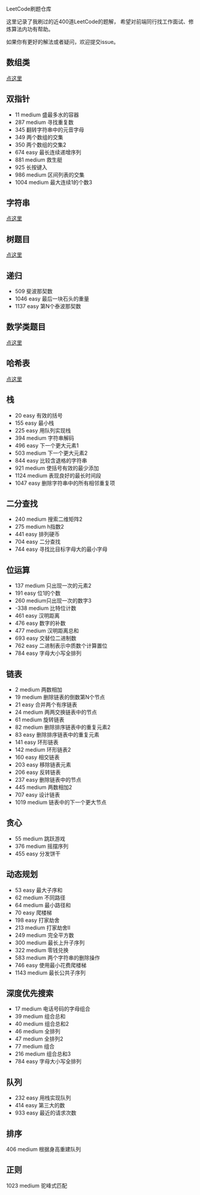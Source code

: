 LeetCode刷题仓库

这里记录了我刷过的近400道LeetCode的题解，
希望对前端同行找工作面试、修炼算法内功有帮助。

如果你有更好的解法或者疑问，欢迎提交issue。

## 数组类

[点这里](数组题目.md)

## 双指针
* 11 medium 盛最多水的容器
* 287 medium 寻找重复数
* 345 翻转字符串中的元音字母
* 349 两个数组的交集
* 350 两个数组的交集2
* 674 easy 最长连续递增序列
* 881 medium 救生艇
* 925 长按键入
* 986 medium 区间列表的交集
* 1004 medium 最大连续1的个数3


## 字符串

[点这里](字符串题目.md)

## 树题目
[点这里](树题目.md)


## 递归
* 509 斐波那契数
* 1046 easy 最后一块石头的重量
* 1137 easy 第N个泰波那契数

## 数学类题目

[点这里](数学类题目.md)

## 哈希表

[点这里](哈希表题目.md)

## 栈
* 20 easy 有效的括号
* 155 easy 最小栈
* 225 easy 用队列实现栈
* 394 medium 字符串解码
* 496 easy 下一个更大元素1
* 503 medium 下一个更大元素2
* 844 easy 比较含退格的字符串
* 921 medium 使括号有效的最少添加
* 1124 medium 表现良好的最长时间段
* 1047 easy 删除字符串中的所有相邻重复项


## 二分查找
* 240 medium 搜索二维矩阵2
* 275 medium h指数2
* 441 easy 排列硬币
* 704 easy 二分查找
* 744 easy 寻找比目标字母大的最小字母


## 位运算
* 137 medium 只出现一次的元素2
* 191 easy 位1的个数
* 260 medium只出现一次的数字3
* -338 medium 比特位计数
* 461 easy 汉明距离
* 476 easy 数字的补数
* 477 medium 汉明距离总和
* 693 easy 交替位二进制数
* 762 easy 二进制表示中质数个计算置位
* 784 easy 字母大小写全排列

## 链表
* 2 medium 两数相加
* 19 medium 删除链表的倒数第N个节点
* 21 easy 合并两个有序链表
* 24 medium 两两交换链表中的节点
* 61 medium 旋转链表
* 82 medium 删除排序链表中的重复元素2
* 83 easy 删除排序链表中的重复元素
* 141 easy 环形链表
* 142 medium 环形链表2
* 160 easy 相交链表
* 203 easy 移除链表元素
* 206 easy 反转链表
* 237 easy 删除链表中的节点
* 445 medium 两数相加2
* 707 easy 设计链表
* 1019 medium 链表中的下一个更大节点

## 贪心
* 55 medium 跳跃游戏
* 376 medium 摇摆序列
* 455 easy 分发饼干

## 动态规划
* 53 easy 最大子序和
* 62 medium 不同路径
* 64 medium 最小路径和
* 70 easy 爬楼梯
* 198 easy 打家劫舍
* 213 medium 打家劫舍II
* 249 medium 完全平方数
* 300 medium 最长上升子序列
* 322 medium 零钱兑换
* 583 medium 两个字符串的删除操作
* 746 easy 使用最小花费爬楼梯
* 1143 medium 最长公共子序列

## 深度优先搜索
* 17 medium 电话号码的字母组合
* 39 medium 组合总和
* 40 medium 组合总和2
* 46 medium 全排列
* 47 medium 全排列2
* 77 medium 组合
* 216 medium 组合总和3
* 784 easy 字母大小写全排列

## 队列
* 232 easy 用栈实现队列
* 414 easy 第三大的数
* 933 easy 最近的请求次数

## 排序
406 medium 根据身高重建队列

## 正则
1023 medium 驼峰式匹配
